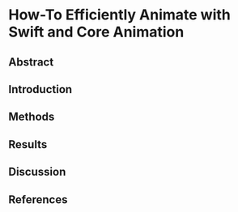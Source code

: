 
How-To Efficiently Animate with Swift and Core Animation
========================================================

## Abstract

## Introduction

## Methods

## Results

## Discussion

## References  
